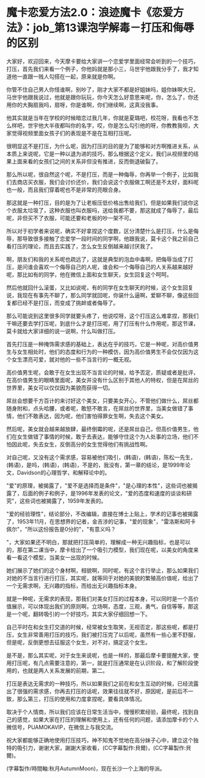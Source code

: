 # 魔卡恋爱方法2.0：浪迹魔卡《恋爱方法》：job_第13课泡学解毒－打压和侮辱的区别

大家好，欢迎回来，今天摩卡要给大家讲一个恋爱学里面经常会听到的一个技巧，打压，首先我们来看一个例子，你他妈就是那小三，马世宇他跟我分手了，我才知道他一直跟一贱人勾搭在一起，原来就是你啊。

你管不住自己男人你怪谁啊，别吵了，刚才大家不都是好姐妹吗，姐你妹啊大兄，马世宇他跟我说过，他就是跟你玩玩，你今天怎么好意思来呢，你，怎么了，你还用你的大胸扇我吗，扇呀，你是谁啊，你们继续啊，这真没我事。

他其实就是当年在学校的时候暗恋过我几年，你就是夏璐吧，校花呀，我看也不怎么样吧，世宇他大半夜都叫你的名字，哎，你是怎么勾引他的呀，你教教我呗，大家觉得视频里面女孩子们的表现是不是在互相打压呢。

很明显这不是打压，为什么呢，因为打压的目的是为了能够和对方啊推进关系，从本质上来说呢，它是一种以退为进的技巧，那么根据这个定义，我们从视频里的结果上面来看的女孩们之间的关系非但没有推进，反而倒退破裂了。

那么所以呢，很自然这个呢，不是打压，而是一种侮辱，你再举一个例子，比如我们去商店买衣服，我们会讨价还价，我们会说这个衣服做工啊还是不太好，面料呢也一般，而且我们穿着呢也不是非常的亮眼合身。

那这就是一种打压，目的是为了让老板压低价格出售给我们，但是如果我们说你这个衣服太垃圾了，这种衣服也叫衣服吗，送给我都不要，那这就成了侮辱了，最后呢，非但买不了衣服，可能还要和老板的吵一架不可。

所以对于初学者来说呢，确实不好拿捏这个度数，区分清楚什么是打压，什么是侮辱，那导致很多接触了恋爱学一段时间的同学啊，他跟我说，莫卡这个我之前自己看打压的理论，而且去实践了，怎么女生反倒越来越讨厌我了。

啊，朋友们和我的关系呢也疏远了，这就是典型的泡血中毒啊，把侮辱当成了打压，是问谁会喜欢一个侮辱自己的人呢，谁会和一个侮辱自己的人关系越来越好呢，那比如有的同学，他在微信上面和女生聊天，女生回复这个呵呵。

然后他就回什么滚蛋，又比如说呢，有的同学在女生聊天的时候，这个女生回复说，我现在有事先不聊了，那么同学就回呢，你装什么逼啊，爱聊不聊，像这些回复都已经不是打压，而变成了挑衅或者侮辱了。

那么可能说到这里很多同学就要头疼了，他说哎呀，这个打压这么难拿捏，那我们干嘛还要去学打压呢，到底什么才是打压呢，用了打压有什么作用呢，那这节课，莫卡就给大家详细的说一说啊，什么叫做打压。

首先打压是一种掩饰需求感的基础上，表达在乎的技巧，它是一种呢，对高价值男生与女生相处时，他们的态度和行为的一种模仿，因为高价值男生不会仅仅因为这个女生漂亮可爱，就对他的一些不当言行的一概无视。

高价值男生呢，会敢于在女生出现不当言论的时候，给予否定，质疑或者是批评，在高价值男生的眼睛里面呢，美女并没有什么区别于其他人的特权，但是在屌丝的世界里，美女可以仅仅因为美貌而获得一切。

屌丝会想要千方百计的来讨好这个美女，只要美女开心，不管他们做什么，屌丝都随身附和，点头哈腰，或者呢，敢怒不敢言，在屌丝的世界里，当美女做错了事情，他们不敢表达，因为呢，他们害怕得罪女生啊，失去这个美女。

然后呢，美女就会越来越放肆，最终倒霉的呢，还是屌丝自己，但高价值男生，他们在女生做错了事情的时候，敢于去表达，能够守住这个为人处事的立场，他们不怕因此呢，失去女生，反倒高分的女生觉得他们有挑战性啊。

对自己呢，又没有这个需求感，容易被他们吸引，(韩语)，(韩语)，陈松一先生，(韩语)，是吗，(韩语)，(韩语)，不是的，我没有，第一章的结论，是1999年论文，Davidson的心理哲学，和解释论中的。

"爱"的原理，被揭露了，"爱不是选择而是条件"，"是心理的本性"，这些词也被揭露了，后面的例子和例子，是1996年发表的论文，"爱的态度和速度的谈谈和研究"，这些词也被揭露了，1959年发表的。

"爱的经验理性"，结论部分，不改编辑，直接在博士上贴上，学术的记事也被揭露了，1953年11月，在思想界的记者，金吉涉的记事，"爱的现象"，"雷洛斯和阿卡佩尔"，"所以这份报告是0分的"，"有意义吗？

"，大家如果还不明白，那就把打压简单的，理解成一种无兴趣指标，也是可以的，那在第二课当中，摩卡给出了一个吸引力模型，我们现在呢，以美女的角度来看一看这个模型，当美女一出现的时候。

她们展示了她们的这个身材啊，相貌啊，同时呢，有这个言行举止，那么如果我们对她的不当言行进行打压，其实呢，就等同于对她的美貌的繁殖高价值呢，给出了一个无需求啊，无兴趣的指标，而给出无兴趣指标本身。

就是一种呢，无需求的表现，那我们对美女打压的过程本身，可以同时是一个高价值展示，可以体现出我们的原则啊，立场啊，态度，三观，勇气，自信等等，那这是一个呢，翻转吸引的一个好技巧，其实大家仔细回想一下。

自己平时在和女生打交道的时候，经常被女生取笑，无视否定，那这些呢，都是打压，女生非常善用打压的技巧，我们被打压完了以后呢，虽然有一些心里不舒服，但是呢，反倒更想去征服这个女生，对不对，搞定这个女生。

是不是，那么其实呢，对于女生来说呢，也是一样的，那最后摩卡要提醒大家，使用打压呢，有几点需要注意的，第一，就是打压通常是在认识阶段，和了解阶段使用的，也就是两人关系发展的前期，第二。

打压是表达无需求的一种技巧，所以如果我们之前在和女生互动的时候，已经流露出了很强的需求感，你再去打压的话呢，效果往往就不好，原因呢，是前后不一致，那么第三，打压的使用和力度拿捏呢，要看具体情况。

取决于个人情商，所以我们应该在日常生活当中，慢慢积累经验，最终呢，找到自己的感觉，如果大家在打压的理解和使用上，还有任何的问题，请添加摩卡的个人微信号，PUAMOKAVIP，在微信上与我交流。

祝大家都能够正确地使用打压技巧，神不知鬼不觉地在高分妹子心中，建立这个独特的吸引力，谢谢大家，謝謝大家收看，(CC字幕製作:貝爾)，(CC字幕製作:貝爾)。

(字幕製作/時間軸:秋月AutumnMoon)，现在长沙一个上海的导派。
